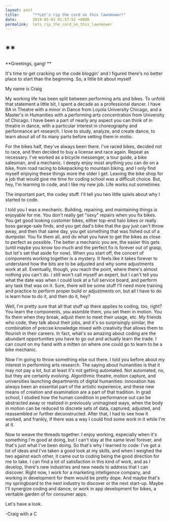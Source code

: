 ```yaml
---
layout: post
title:      "**Let's rip the cord on this lawnmower!"
date:       2019-05-03 01:57:52 +0000
permalink:  lets_rip_the_cord_on_this_lawnmower
---
```


# **

**Greetings, gang!
**

It's time to get cracking on the code bloggin' and I figured there's no better place to start than the beginning. So, a little bit about myself

My name is Craig

My working life has been split between performing arts and bikes. To unfold that statement a little bit, I spent a decade as a professional dancer. I have BA in Theatre with a minor in Dance from Loyola University Chicago, and a Master's in Humanities with a performing arts concentration from University of Chicago. I have been a part of nearly any aspect you can think of in theatre in dance, with a particular interest in choreography and performance art research. I love to study, analyze, and create dance, to learn about all of its many parts before setting them in motio.

For the bikes half, they've always been there. I've raced bikes, decided not to race, and then decided to buy a license and race again. Repeat as necessary. I've worked as a bicycle messenger, a tour guide, a bike salesman, and a mechanic. I deeply enjoy most anything you can do on a bike, from road racing to bikepacking to mountain biking, and I only find myself enjoying these things more the older I get. Leaving the bike shop for a job that would give me time for coding school was a difficult choice. But, hey, I'm learning to code, and I like my new job. Life works out sometimes

The important part, the codey stuff. I'll tell you two little spiels about why I started to code. 

I told you I was a mechanic. Building, repairing, and maintaining things is enjoyable for me. You don't really get "sexy" repairs when you fix bikes. You get good looking customer bikes, either top-end halo bikes or really boss garage-sale finds, and you get dad's bike that the guy just can't throw away, and then that same day, you get something that was fished out of a dumpster. You fix them all, and do what you have to get the bikes as close to perfect as possible. The better a mechanic you are, the easier this gets (until maybe you know too much and the perfect fix is forever out of grasp, but let's set that aside for now). When you start off, the concert of components working together is a mystery. It feels like it takes forever to understand how the bits are to be adjusted and why some adjustments work at all. 
Eventually, though, you reach the point, where there's almost nothing you can't do. I still won't call myself an expert, but I can't tell you what the date was when I could look at a full service board, and perform any task that was on it. Sure, there will be some stuff I'll need more training and practice to perform proper build or adjustments on, but all I have to do is learn how to do it, and then do it, hey?

Well, I'm pretty sure that all that stuff up there applies to coding, too, right? You learn the components, you assmble them, you set them in motion. You fix them when they break, adjust them to meet their usage, etc. My friends who code, they talk about their jobs, and it's so surprisingly similar, the combination of precise knowledge mixed with creativity that allows them to flourish in their careers. In fact, what's so amazing about coding are the abundant opportunities you have to go out and actually learn the trade. I can count on my hand with a mitten on where one could go to learn to be a bike mechanic.

Now I'm going to throw something else out there. I told you before about my interest in performing arts research. The saying about humanities is that it may not pay a lot, but at least it's not getting automated. Not automated, no, but they are certainly evolving. Algorithmic theatre, motion capture, and universities launching departments of digital humanities: innovation has always been an essential part of the artistic experience, and these new means of creation and examination are a part of that tradition. In grad school, I studied how the human condition in performance out can be abstracted away or realized in previously unimagined ways, when the body in motion can be reduced to discrete sets of data, captured, adjusted, and reassembled or further deconstructed. After that, I had to see how it worked, and frankly, if there was a way I could find some work in it while I'm at it. 

Now to weave the threads together. I enjoy working, especially when it's something I'm good at doing, but I can't stay at the same level forever, and that's just what I've been doing. So that's why I learned to code: I've got a lot of ideas and I've taken a good look at my skills, and when I weighed the two against each other, it came out to coding being the good direction for me to take. I can find a lot of satisfaction in this kind of work, and as I develop, there's new industries and new needs to address that I can discover. Right now, I work for a marketing intelligence company, and working in development for them would be pretty dope. And maybe that's my springboard to the next industry to discover or the next start-up. Maybe I'll synergize coding and dance, or work in app development for bikes, a veritable garden of for consumer apps.

Let's have a look.

-Craig with a C
